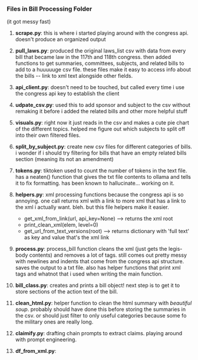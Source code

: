 ### Files in Bill Processing Folder

(it got messy fast)

1. **scrape.py**: this is where i started playing around with the congress api. doesn't produce an organized output

2. **pull_laws.py**: produced the original laws_list csv with data from every bill that became law in the 117th and 118th congress. then added functions to get summaries, committees, subjects, and related bills to add to a huuuuuge csv file. these files make it easy to access info about the bills -- link to xml text alongside other fields.

3. **api_client.py**: doesn't need to be touched, but called every time i use the congress api key to establish the client

4. **udpate_csv.py**: used this to add sponsor and subject to the csv without remaking it before i added the related bills and other more helpful stuff

5. **visuals.py**: right now it just reads in the csv and makes a cute pie chart of the different topics. helped me figure out which subjects to split off into their own filtered files.

6. **split_by_subject.py**: create new csv files for different categories of bills. i wonder if i should try filtering for bills that have an empty related bills section (meaning its not an amendment)

7. **tokens.py**: tiktoken used to count the number of tokens in the text file. has a neaten() function that gives the txt file contents to ollama and tells it to fix formatting. has been known to hallucinate... working on it.

8. **helpers.py**: xml processing functions because the congress api is so annoying. one call returns xml with a link to more xml that has a link to the xml i actually want. bleh. but this file helpers make it easier. 

    * get_xml_from_link(url, api_key=None) --> returns the xml root 
    * print_clean_xml(elem, level=0)
    * get_url_from_text_versions(root) --> returns dictionary with 'full text' as key and value that's the xml link

9. **process.py**: process_bill function cleans the xml (just gets the legis-body contents) and removes a lot of tags. still comes out pretty messy with newlines and indents that come from the congress api structure. saves the output to a txt file. also has helper functions that print xml tags and whatnot that i used when writing the main function.

10. **bill_class.py**: creates and prints a bill object! next step is to get it to store sections of the action text of the bill.

11. **clean_html.py**: helper function to clean the html summary with *beautiful soup*. probably should have done this before storing the summaries in the csv. or should just filter to only useful categories because some fo the military ones are really long. 

12. **claimify.py**: drafting chain prompts to extract claims. playing around with prompt engineering.

13. **df_from_xml.py**: 